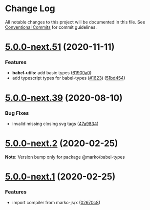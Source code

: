 # Change Log

All notable changes to this project will be documented in this file.
See [Conventional Commits](https://conventionalcommits.org) for commit guidelines.

# [5.0.0-next.51](https://github.com/marko-js/marko/tree/master/packages/babel-types/compare/v5.0.0-next.50...v5.0.0-next.51) (2020-11-11)


### Features

* **babel-utils:** add basic types ([61900a0](https://github.com/marko-js/marko/tree/master/packages/babel-types/commit/61900a0d1150b9c4e520f5916086143bd84484fb))
* add typescript types for babel-types ([#1623](https://github.com/marko-js/marko/tree/master/packages/babel-types/issues/1623)) ([51bd454](https://github.com/marko-js/marko/tree/master/packages/babel-types/commit/51bd454ea191444699bde9c8f6f4a15e459ffba3))





# [5.0.0-next.39](https://github.com/marko-js/marko/tree/master/packages/babel-types/compare/v5.0.0-next.38...v5.0.0-next.39) (2020-08-10)


### Bug Fixes

* invalid missing closing svg tags ([47a9834](https://github.com/marko-js/marko/tree/master/packages/babel-types/commit/47a98341a2bdb4ae136495c5e3976dfe7c24a77c))





# [5.0.0-next.2](https://github.com/marko-js/marko/tree/master/packages/babel-types/compare/v5.0.0-next.1...v5.0.0-next.2) (2020-02-25)

**Note:** Version bump only for package @marko/babel-types





# [5.0.0-next.1](https://github.com/marko-js/marko/tree/master/packages/babel-types/compare/v4.18.48...v5.0.0-next.1) (2020-02-25)


### Features

* import compiler from marko-js/x ([02670c8](https://github.com/marko-js/marko/tree/master/packages/babel-types/commit/02670c86931396c52a5a03a7ae4fcef873297f60))
